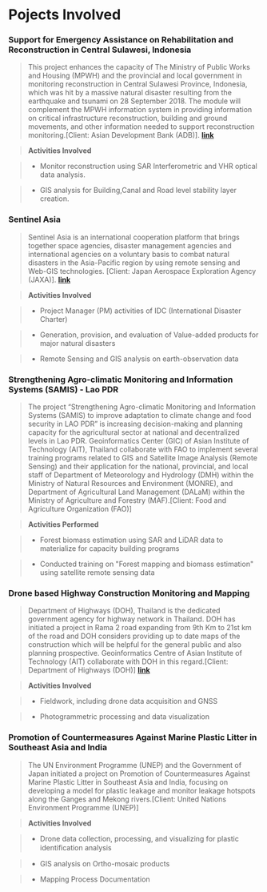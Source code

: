 # Pojects Involved

### Support for Emergency Assistance on Rehabilitation and Reconstruction in Central Sulawesi, Indonesia
> This project enhances the capacity of The Ministry of Public Works and Housing (MPWH) and the provincial and local government in monitoring reconstruction in Central Sulawesi Province, Indonesia, which was hit by a massive natural disaster resulting from the earthquake and tsunami on 28 September 2018. The module will complement the MPWH information system in providing information on critical infrastructure reconstruction, building and ground movements, and other information needed to support reconstruction monitoring.[Client: Asian Development Bank (ADB)].
[**link**](https://pgeo.ait.ac.th/maps/)

>**Activities Involved**

>- Monitor reconstruction using SAR Interferometric and VHR optical data analysis.

>- GIS analysis for Building,Canal and Road level stability layer creation.

### Sentinel Asia
> Sentinel Asia is an international cooperation platform that brings together space agencies, disaster management agencies and international agencies on a voluntary basis to combat natural disasters in the Asia-Pacific region by using remote sensing and Web-GIS technologies. [Client: Japan Aerospace Exploration Agency (JAXA)].
[**link**](https://sentinel-asia.org/)

>**Activities Involved**

>- Project Manager (PM) activities of IDC (International Disaster Charter)

>- Generation, provision, and evaluation of Value-added products for major natural disasters

>- Remote Sensing and GIS analysis on earth-observation data

### Strengthening Agro-climatic Monitoring and Information Systems (SAMIS) - Lao PDR
> The project “Strengthening Agro-climatic Monitoring and Information Systems (SAMIS) to improve adaptation to climate change and food security in LAO PDR” is increasing decision-making and planning capacity for the agricultural sector at national and decentralized levels in Lao PDR. Geoinformatics Center (GIC) of Asian Institute of Technology (AIT), Thailand collaborate with FAO to implement several training programs related to GIS and Satellite Image Analysis (Remote Sensing) and their application for the national, provincial, and local staff of Department of Meteorology and Hydrology (DMH) within the Ministry of Natural Resources and Environment (MONRE), and Department of Agricultural Land Management (DALaM) within the Ministry of Agriculture and Forestry (MAF).[Client: Food and Agriculture Organization (FAO)]

>**Activities Performed**

>- Forest biomass estimation using SAR and LiDAR data to materialize for capacity building programs

>- Conducted training on "Forest mapping and biomass estimation" using satellite remote sensing data

### Drone based Highway Construction Monitoring and Mapping
> Department of Highways (DOH), Thailand is the dedicated government agency for highway network in Thailand. DOH has initiated a project in Rama 2 road expanding from 9th Km to 21st km of the road and DOH considers providing up to date maps of the construction which will be helpful for the general public and also planning prospective. Geoinformatics Centre of Asian Institute of Technology (AIT) collaborate with DOH in this regard.[Client: Department of Highways (DOH)]
[**link**](https://gicait.maps.arcgis.com/apps/Cascade/index.html?appid=c3f3a4fcd27445eabb2452233bc3e3ae)

>**Activities Involved**

>- Fieldwork, including drone data acquisition and GNSS

>- Photogrammetric processing and data visualization

### Promotion of Countermeasures Against Marine Plastic Litter in Southeast Asia and India
> The UN Environment Programme (UNEP) and the Government of Japan initiated a project on Promotion of Countermeasures Against Marine Plastic Litter in Southeast Asia and India, focusing on developing a model for plastic leakage and monitor leakage hotspots along the Ganges and Mekong rivers.[Client: United Nations Environment Programme (UNEP)]

>**Activities Involved**

>- Drone data collection, processing, and visualizing for plastic identiﬁcation analysis

>- GIS analysis on Ortho-mosaic products

>- Mapping Process Documentation
